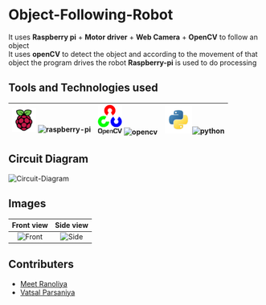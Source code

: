 # Object-Following-Robot

It uses **Raspberry pi** + **Motor driver** + **Web Camera** + **OpenCV** to follow an object  
It uses **openCV** to detect the object and according to the movement of that object the program drives the robot
**Raspberry-pi** is used to do processing

## Tools and Technologies used

<img src="Images%26Videos/Rpi.jpg" width="48"> ![raspberry-pi](https://img.shields.io/badge/RPi-raspberry%20pi%203-red)|<img src="Images%26Videos/Open-cv.png" width="48"> ![opencv](https://img.shields.io/badge/CV-Open--CV-green)|<img src="Images%26Videos/Python3.jpg" width="55">![python](https://img.shields.io/badge/Py-Python3-blue)
:-------------------------:|:-------------------------:|:-------------------------:

## Circuit Diagram

![Circuit-Diagram](https://github.com/memr5/Object-Following-Robot/blob/master/Images%26Videos/Circuit%20Diagram.png)

## Images

Front view                 |  Side view
:-------------------------:|:-------------------------:
![Front](https://github.com/memr5/Object-Following-Robot/blob/master/Images%26Videos/FrontView.jpeg)   |  ![Side](https://github.com/memr5/Object-Following-Robot/blob/master/Images%26Videos/SideView.jpeg)

## Contributers

* [Meet Ranoliya](https://github.com/memr5)
* [Vatsal Parsaniya](https://github.com/Vatsalparsaniya)
